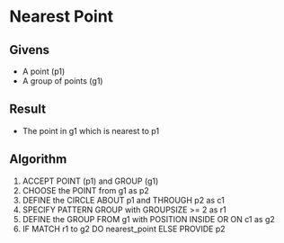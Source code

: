 # Nearest Point

## Givens

 * A point (p1)
 * A group of points (g1)

## Result

 * The point in g1 which is nearest to p1

## Algorithm

 1. ACCEPT POINT (p1) and GROUP<POINT> (g1)
 1. CHOOSE the POINT from g1 as p2
 1. DEFINE the CIRCLE ABOUT p1 and THROUGH p2 as c1
 1. SPECIFY PATTERN GROUP<POINT> with GROUPSIZE >= 2 as r1
 1. DEFINE the GROUP FROM g1 with POSITION INSIDE OR ON c1 as g2
 1. IF MATCH r1 to g2 DO nearest_point ELSE PROVIDE p2
